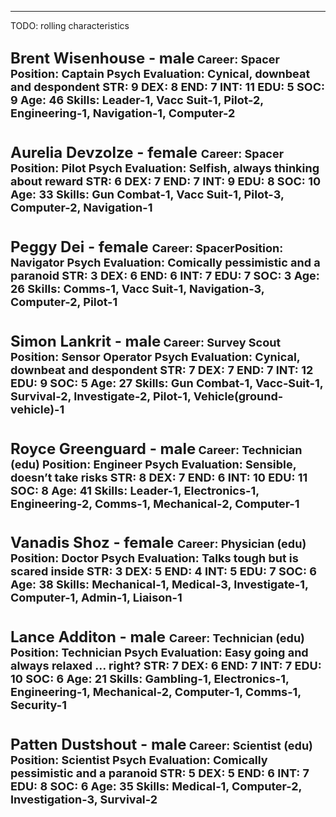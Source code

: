 ___

TODO: rolling characteristics

<font size="5">Brent Wisenhouse - male<font size="4">
 **Career**: <span class="green">Spacer </span>**Position**: <span class="green">Captain   </span>**Psych Evaluation**: <span class="green"> Cynical, downbeat and despondent</span>
**STR**: <span class="orange">9</span> **DEX**: <span class="orange">**8**</span>   **END**: <span class="orange">**7**</span> <span class="yellow">**INT**</span>: <span class="orange">**11**</span>   **EDU**: <span class="orange">**5**</span>   **SOC**: <span class="orange">**9**</span> Age: <span class="orange">**46**</span>
**Skills**: <span class="green">Leader-1, Vacc Suit-1, Pilot-2, Engineering-1, Navigation-1, Computer-2</span>
---
<font size="5"> Aurelia Devzolze - female <font size="4">
 **Career**: <span class="green">Spacer </span>**Position**: <span class="green">Pilot   </span>**Psych Evaluation**: <span class="green">Selfish, always thinking about reward </span>
**STR**: <span class="orange">**6**</span> **DEX**: <span class="orange">**7**</span>   **END**: <span class="orange">**7**</span> <span class="yellow">**INT**</span>: <span class="orange">**9**</span>   **EDU**: <span class="orange">**8**</span>   **SOC**: <span class="orange">**10**</span> Age: <span class="orange">33</span>
**Skills**: <span class="green">Gun Combat-1, Vacc Suit-1, Pilot-3, Computer-2, Navigation-1</span>
---
<font size="5"> Peggy Dei - female <font size="4">
 **Career**: <span class="green">Spacer</span>**Position**: <span class="green">Navigator   </span>**Psych Evaluation**: <span class="green"> Comically pessimistic and a paranoid </span>
**STR**: <span class="orange">3</span> **DEX**: <span class="orange">6</span>   **END**: <span class="orange">6</span> <span class="yellow">**INT**</span>: <span class="orange">7</span>   **EDU**: <span class="orange">7</span>   **SOC**: <span class="orange">3</span> Age: <span class="orange">26</span>
**Skills**: <span class="green">Comms-1, Vacc Suit-1, Navigation-3, Computer-2, Pilot-1</span>
---
<font size="5"> Simon Lankrit - male<font size="4">
 **Career**: <span class="green">Survey Scout </span>**Position**: <span class="green">Sensor Operator   </span>**Psych Evaluation**: <span class="green"> Cynical, downbeat and despondent </span>
**STR**: <span class="orange">7</span> **DEX**: <span class="orange">7</span>   **END**: <span class="orange">7</span> <span class="yellow">**INT**</span>: <span class="orange">12</span>   **EDU**: <span class="orange">9</span>   **SOC**: <span class="orange">5</span> Age: <span class="orange">27</span>
**Skills**: <span class="green">Gun Combat-1, Vacc-Suit-1, Survival-2, Investigate-2, Pilot-1, Vehicle(ground-vehicle)-1</span>
---
<font size="5">Royce Greenguard - male<font size="4">
 **Career**: <span class="green">Technician (edu)  </span>**Position**: <span class="green">Engineer   </span>**Psych Evaluation**: <span class="green"> Sensible, doesn’t take risks </span>
**STR**: <span class="orange">8</span> **DEX**: <span class="orange">7</span>   **END**: <span class="orange">6</span>   **INT**: <span class="orange">10</span> <span class="yellow">**EDU**: </span><span class="orange">11</span>   **SOC**: <span class="orange">8</span> Age: <span class="orange">41</span>
**Skills**: <span class="green">Leader-1, Electronics-1, Engineering-2, Comms-1, Mechanical-2, Computer-1</span>
---
<font size="5">Vanadis Shoz - female <font size="4">
 **Career**: <span class="green">Physician (edu)  </span>**Position**: <span class="green">Doctor   </span>**Psych Evaluation**: <span class="green"> Talks tough but is scared inside </span>
**STR**: <span class="orange">3</span> **DEX**: <span class="orange">5</span>   **END**: <span class="orange">4</span>   **INT**: <span class="orange">5</span> <span class="yellow">**EDU**: </span> <span class="orange">7</span>   **SOC**: <span class="orange">6</span> Age: <span class="orange">38</span>
**Skills**: <span class="green">Mechanical-1, Medical-3, Investigate-1, Computer-1, Admin-1, Liaison-1</span>
---
<font size="5"> Lance Additon - male <font size="4">
 **Career**: <span class="green">Technician (edu)  </span>**Position**: <span class="green">Technician   </span>**Psych Evaluation**: <span class="green">Easy going and always relaxed ... right?</span>
**STR**: <span class="orange">7</span> **DEX**: <span class="orange">6</span>   **END**: <span class="orange">7</span>   **INT**: <span class="orange">7</span> <span class="yellow">**EDU**: </span> <span class="orange">10</span>   **SOC**: <span class="orange">6</span> Age: <span class="orange">21</span>
**Skills**: <span class="green">Gambling-1, Electronics-1, Engineering-1, Mechanical-2, Computer-1, Comms-1, Security-1</span>
---
<font size="5"> Patten Dustshout - male<font size="4">
 **Career**: <span class="green">Scientist (edu)  </span>**Position**: <span class="green">Scientist   </span>**Psych Evaluation**: <span class="green"> Comically pessimistic and a paranoid </span>
**STR**: <span class="orange">5</span> **DEX**: <span class="orange">5</span>   **END**: <span class="orange">6</span>   **INT**: <span class="orange">7</span> <span class="yellow">**EDU**: </span> <span class="orange">8</span>   **SOC**: <span class="orange">6</span> Age: <span class="orange">35</span>
**Skills**: <span class="green">Medical-1, Computer-2, Investigation-3, Survival-2</span>
---


